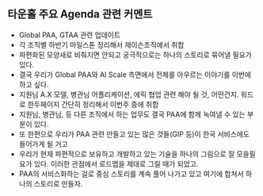 
## 타운홀 주요 Agenda 관련 커멘트

- Global PAA, GTAA 관련 업데이트
- 각 조직별 하반기 마일스톤 정리해서 제이슨조직에서 취합
- 파편화된 모양새로 비춰지면 안되고 궁극적으로는 하나의 스토리로 묶어낼 필요가 있다.
- 결국 우리가 Global PAA와 AI Scale 측면에서 전체를 아우르는 이야기를 이번에 하고 싶다.
- 지원님 A.X 모델, 병관님 어플리케이션, 에릭 협업 관련 해야 될 것, 어떤건지. 워드로 한두페이지 간단히 정리해서 이번주 중에 취합
- 지원님, 병관님, 등 다른 조직에서 하는 업무도 결국 PAA에 함께 녹여낼 수 있는 부분이 있다.
- 또 한편으로 우리가 PAA 관련 만들고 있는 많은 것들(GIP 등)이 한국 서비스에도 들어가게 될 거고
- 우리가 현재 파편적으로 보유하고 개발하고 있는 기술을 하나의 그림으로 잘 모을필요가 있다. 이러한 관점에서 로드맵을 제대로 그릴 때가 되었고.
- PAA의 서비스화하는 걸로 중심 스토리를 계속 풀어 나가고 있고 여기에 합쳐서 하나의 스토리로 만들자.

